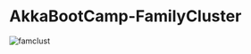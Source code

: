 # AkkaBootCamp-FamilyCluster


![famclust](https://cloud.githubusercontent.com/assets/2102748/17075831/634ef1b0-506e-11e6-8f43-0f8c39db9baf.png)
